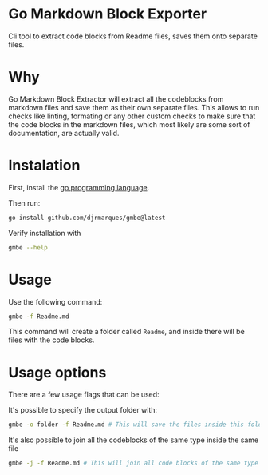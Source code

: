 # Go Markdown Block Exporter
Cli tool to extract code blocks from Readme files, saves them onto separate files.

# Why
Go Markdown Block Extractor will extract all the codeblocks from markdown files and save them as their own separate files.
This allows to run checks like linting, formating or any other custom checks to make sure that the code blocks in the markdown files,
which most likely are some sort of documentation, are actually valid. 

# Instalation
First, install the [go programming language](https://go.dev/doc/install). 

Then run:

```sh
go install github.com/djrmarques/gmbe@latest
```

Verify installation with
 
 ```sh
gmbe --help
 ```
 
 
# Usage

Use the following command:

```sh
gmbe -f Readme.md
```

This command will create a folder called `Readme`, and inside there will be files with the code blocks.

# Usage options
There are a few usage flags that can be used:

It's possible to specify the output folder with:
``` sh
gmbe -o folder -f Readme.md # This will save the files inside this folder
```

It's also possible to join all the codeblocks of the same type inside the same file
``` sh
gmbe -j -f Readme.md # This will join all code blocks of the same type in the same file
```



